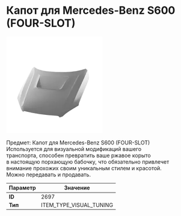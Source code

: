 # Капот для Mercedes-Benz S600 (FOUR-SLOT)

![Item Image](../img/2697.webp?raw=true)

Предмет: Капот для Mercedes-Benz S600 (FOUR-SLOT)<br>Используется для визуальной модификаций вашего<br>транспорта, способен превратить ваше ржавое корыто<br>в настоящую порхающую бабочку, что обязательно привлечет<br>внимание прохожих своим уникальным стилем и красотой.<br>Можно передавать и продавать.


| Параметр | Значение |
|----------|----------|
| **ID** | 2697 |
| **Тип** | ITEM_TYPE_VISUAL_TUNING |

